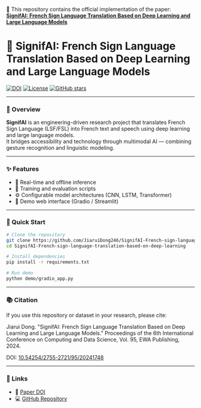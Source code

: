 📘 This repository contains the official implementation of the paper:  
[**SignifAI: French Sign Language Translation Based on Deep Learning and Large Language Models**](https://doi.org/10.54254/2755-2721/95/20241748)

# 🤟 SignifAI: French Sign Language Translation Based on Deep Learning and Large Language Models

[![DOI](https://img.shields.io/badge/DOI-10.54254%2F2755--2721%2F95%2F20241748-blue)](https://doi.org/10.54254/2755-2721/95/20241748)
[![License](https://img.shields.io/badge/License-MIT-green.svg)](LICENSE)
[![GitHub stars](https://img.shields.io/github/stars/JiaruiDong246/SignifAI-French-sign-language-translation-based-on-deep-learning?style=social)](https://github.com/JiaruiDong246/SignifAI-French-sign-language-translation-based-on-deep-learning/stargazers)

---

### 🧩 Overview
**SignifAI** is an engineering-driven research project that translates French Sign Language (LSF/FSL) into French text and speech using deep learning and large language models.  
It bridges accessibility and technology through multimodal AI — combining gesture recognition and linguistic modeling.

---

### ✨ Features
- 🎥 Real-time and offline inference  
- 🧩 Training and evaluation scripts  
- ⚙️ Configurable model architectures (CNN, LSTM, Transformer)  
- 💬 Demo web interface (Gradio / Streamlit)

---

### 🚀 Quick Start
```bash
# Clone the repository
git clone https://github.com/JiaruiDong246/SignifAI-French-sign-language-translation-based-on-deep-learning
cd SignifAI-French-sign-language-translation-based-on-deep-learning

# Install dependencies
pip install -r requirements.txt

# Run demo
python demo/gradio_app.py
```

--- 

### 📚 Citation
If you use this repository or dataset in your research, please cite:

Jiarui Dong. "SignifAI: French Sign Language Translation Based on Deep Learning and Large Language Models."
Proceedings of the 6th International Conference on Computing and Data Science, Vol. 95, EWA Publishing, 2024.

DOI: [10.54254/2755-2721/95/20241748](https://doi.org/10.54254/2755-2721/95/20241748) 

---

### 🔗 Links 
- 📄 [Paper DOI](https://doi.org/10.54254/2755-2721/95/20241748)
- 💻 [GitHub Repository](https://github.com/JerryDong246/SignifAI-French-sign-language-translation-based-on-deep-learning)

